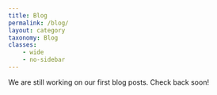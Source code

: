 ```yaml
---
title: Blog
permalink: /blog/
layout: category
taxonomy: Blog
classes:
    - wide
    - no-sidebar
---
```


We are still working on our first blog posts. Check back soon!